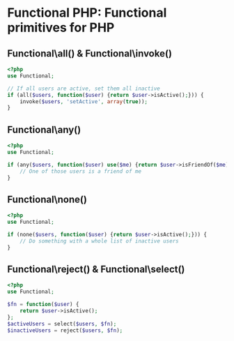 Functional PHP: Functional primitives for PHP
=============================================



Functional\all() & Functional\invoke()
--------------------------------------
```php
<?php
use Functional;

// If all users are active, set them all inactive
if (all($users, function($user) {return $user->isActive();})) {
    invoke($users, 'setActive', array(true));
}
```


Functional\any()
----------------
```php
<?php
use Functional;

if (any($users, function($user) use($me) {return $user->isFriendOf($me);})) {
    // One of those users is a friend of me
}
```

Functional\none()
-----------------
```php
<?php
use Functional;

if (none($users, function($user) {return $user->isActive();})) {
    // Do something with a whole list of inactive users
}
```


Functional\reject() & Functional\select()
-----------------------------------------
```php
<?php
use Functional;

$fn = function($user) {
    return $user->isActive();
};
$activeUsers = select($users, $fn);
$inactiveUsers = reject($users, $fn);
```


